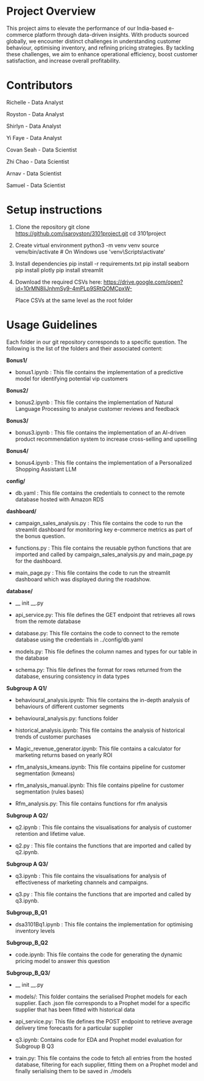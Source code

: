 # Project Overview 

This project aims to elevate the performance of our India-based e-commerce platform through data-driven insights. With products sourced globally, we encounter distinct challenges in understanding customer behaviour, optimising inventory, and refining pricing strategies. By tackling these challenges, we aim to enhance operational efficiency, boost customer satisfaction, and increase overall profitability.
								
# Contributors
Richelle - Data Analyst

Royston - Data Analyst

Shirlyn - Data Analyst

Yi Faye - Data Analyst

Covan Seah - Data Scientist

Zhi Chao - Data Scientist

Arnav - Data Scientist 

Samuel - Data Scientist

# Setup instructions 
1. Clone the repository 
 git clone https://github.com/isaroyston/3101project.git
 cd 3101project

2. Create virtual environment 
python3 -m venv venv
source venv/bin/activate  # On Windows use 'venv\Scripts\activate'


3. Install dependencies 
pip install -r requirements.txt
pip install seaborn 
pip install plotly
pip install streamlit


4. Download the required CSVs here: https://drive.google.com/open?id=10rMN8liJnhmSy9-4mPLp9SRtQOMCpxW-

   Place CSVs at the same level as the root folder				

# Usage Guidelines 
Each folder in our git repository corresponds to a specific question. The following is the list of the folders and their associated content:

**Bonus1/**

- bonus1.ipynb : This file contains the implementation of a predictive model for identifying potential vip customers

**Bonus2/** 

- bonus2.ipynb : This file contains the implementation of Natural Language Processing  to analyse customer reviews and feedback

**Bonus3/** 

- bonus3.ipynb : This file contains the implementation of an AI-driven product recommendation system to increase cross-selling and upselling

**Bonus4/** 
- bonus4.ipynb : This file contains the implementation of a Personalized Shopping Assistant LLM

**config/**
- db.yaml : This file contains the credentials to connect to the remote database hosted with Amazon RDS

**dashboard/**

- campaign_sales_analysis.py : This file contains the code to run the streamlit dashboard for monitoring key e-commerce metrics as part of the bonus question. 

- functions.py : This file contains the reusable python functions that are imported and called by campaign_sales_analysis.py and main_page.py for the dashboard.

- main_page.py : This file contains the code to run the streamlit dashboard which was displayed during the roadshow.

**database/**

- __ init __.py

- api_service.py: This file defines the GET endpoint that retrieves all rows from the remote database

- database.py: This file contains the code to connect to the remote database using the credentials in ../config/db.yaml

- models.py: This file defines the column names and types for our table in the database

- schema.py: This file defines the format for rows returned from the database, ensuring consistency in data types

**Subgroup A Q1/**

- behavioural_analysis.ipynb: This file contains the in-depth analysis of behaviours of different customer segments

- behavioural_analysis.py: functions folder 

- historical_analysis.ipynb: This file contains the analysis of historical trends of customer purchases

- Magic_revenue_generator.ipynb: This file contains a calculator for marketing returns based on yearly ROI

- rfm_analysis_kmeans.ipynb: This file contains pipeline for customer segmentation (kmeans)

- rfm_analysis_manual.ipynb: This file contains pipeline for customer segmentation (rules bases)

- Rfm_analysis.py: This file contains functions for rfm analysis

**Subgroup A Q2/**

- q2.ipynb : This file contains the visualisations for analysis of customer retention and lifetime value.

- q2.py : This file contains the functions that are imported and called by q2.ipynb.

**Subgroup A Q3/**

- q3.ipynb : This file contains the visualisations for analysis of effectiveness of marketing channels and campaigns.

- q3.py : This file contains the functions that are imported and called by q3.ipynb.

**Subgroup_B_Q1**

- dsa3101Bq1.ipynb : This file contains the implementation for optimising inventory levels

**Subgroup_B_Q2**

- code.ipynb: This file contains the code for generating the dynamic pricing model to answer this question

**Subgroup_B_Q3/**

- __ init __.py

- models/: This folder contains the serialised Prophet models for each supplier. Each .json file corresponds to a Prophet model for a specific supplier that has been fitted with historical data

- api_service.py: This file defines the POST endpoint to retrieve average delivery time forecasts for a particular supplier

- q3.ipynb: Contains code for EDA and Prophet model evaluation for Subgroup B Q3

- train.py: This file contains the code to fetch all entries from the hosted database, filtering for each supplier, fitting them on a Prophet model and finally serialising them to be saved in ./models
